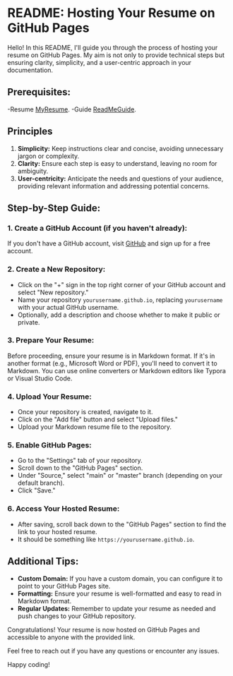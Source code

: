 # README: Hosting Your Resume on GitHub Pages

Hello! In this README, I'll guide you through the process of hosting your resume on GitHub Pages. My aim is not only to provide technical steps but ensuring clarity, simplicity, and a user-centric approach in your documentation.

## Prerequisites:
-Resume [MyResume](https://github.com/rishamD/rishamD.github.io/blob/main/index.md).
-Guide [ReadMeGuide](https://www.makeareadme.com/).

## Principles
1. **Simplicity:** Keep instructions clear and concise, avoiding unnecessary jargon or complexity.
2. **Clarity:** Ensure each step is easy to understand, leaving no room for ambiguity.
3. **User-centricity:** Anticipate the needs and questions of your audience, providing relevant information and addressing potential concerns.

## Step-by-Step Guide:

### 1. Create a GitHub Account (if you haven't already):

If you don't have a GitHub account, visit [GitHub](https://github.com/) and sign up for a free account.

### 2. Create a New Repository:

- Click on the "+" sign in the top right corner of your GitHub account and select "New repository."
- Name your repository `yourusername.github.io`, replacing `yourusername` with your actual GitHub username.
- Optionally, add a description and choose whether to make it public or private.

### 3. Prepare Your Resume:

Before proceeding, ensure your resume is in Markdown format. If it's in another format (e.g., Microsoft Word or PDF), you'll need to convert it to Markdown. You can use online converters or Markdown editors like Typora or Visual Studio Code.

### 4. Upload Your Resume:

- Once your repository is created, navigate to it.
- Click on the "Add file" button and select "Upload files."
- Upload your Markdown resume file to the repository.

### 5. Enable GitHub Pages:

- Go to the "Settings" tab of your repository.
- Scroll down to the "GitHub Pages" section.
- Under "Source," select "main" or "master" branch (depending on your default branch).
- Click "Save."

### 6. Access Your Hosted Resume:

- After saving, scroll back down to the "GitHub Pages" section to find the link to your hosted resume.
- It should be something like `https://yourusername.github.io`.

## Additional Tips:

- **Custom Domain:** If you have a custom domain, you can configure it to point to your GitHub Pages site.
- **Formatting:** Ensure your resume is well-formatted and easy to read in Markdown format.
- **Regular Updates:** Remember to update your resume as needed and push changes to your GitHub repository.

Congratulations! Your resume is now hosted on GitHub Pages and accessible to anyone with the provided link.

Feel free to reach out if you have any questions or encounter any issues.

Happy coding!
